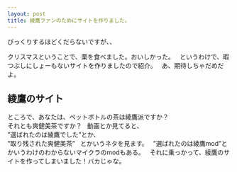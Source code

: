 ```yaml
---
layout: post
title: 綾鷹ファンのためにサイトを作りました。
---
```


びっくりするほどくだらないですが、、

クリスマスということで、栗を食べました。おいしかった。  
というわけで、暇つぶしにしょーもないサイトを作りましたので紹介。  
あ、期待しちゃだめだよ。
 
## 綾鷹のサイト
 
ところで、あなたは、ペットボトルの茶は綾鷹派ですか？  
それとも爽健美茶ですか？  
動画とか見てると、  
”選ばれたのは綾鷹でした”とか、  
”取り残された爽健美茶”  
とかいうネタを見ます。  
”選ばれたのは綾鷹mod”とかいうわけのわからないマイクラのmodもある。  
それに乗っかって、綾鷹のサイトを作ってしまいました！バカじゃな。
